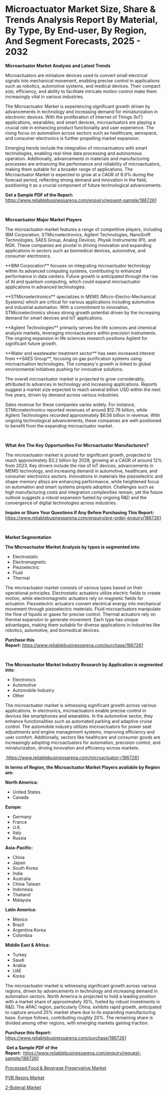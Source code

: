 <p><h1>Microactuator Market Size, Share & Trends Analysis Report By Material, By Type, By End-user, By Region, And Segment Forecasts, 2025 - 2032</h1></p><p><strong>Microactuator Market Analysis and Latest Trends</strong></p>
<p><p>Microactuators are miniature devices used to convert small electrical signals into mechanical movement, enabling precise control in applications such as robotics, automotive systems, and medical devices. Their compact size, efficiency, and ability to facilitate intricate motion control make them increasingly vital in various industries.</p><p>The Microactuator Market is experiencing significant growth driven by advancements in technology and increasing demand for miniaturization in electronic devices. With the proliferation of Internet of Things (IoT) applications, wearables, and smart devices, microactuators are playing a crucial role in enhancing product functionality and user experience. The rising focus on automation across sectors such as healthcare, aerospace, and consumer electronics is further propelling market expansion.</p><p>Emerging trends include the integration of microactuators with smart technologies, enabling real-time data processing and autonomous operation. Additionally, advancements in materials and manufacturing processes are enhancing the performance and reliability of microactuators, making them suitable for a broader range of applications. The Microactuator Market is expected to grow at a CAGR of 8.9% during the forecast period, reflecting strong demand and innovation in the field, positioning it as a crucial component of future technological advancements.</p></p>
<p><strong>Get a Sample PDF of the Report:&nbsp;</strong> <a href="https://www.reliablebusinessarena.com/enquiry/request-sample/1867261?utm_campaign=2112&utm_medium=2&utm_source=Github&utm_content=ia&utm_term=27032025&utm_id=microactuator">https://www.reliablebusinessarena.com/enquiry/request-sample/1867261</a></p>
<p>&nbsp;</p>
<p><strong>Microactuator Major Market Players</strong></p>
<p><p>The microactuator market features a range of competitive players, including IBM Corporation, STMicroelectronics, Agilent Technologies, NanoSniff Technologies, SAES Group, Analog Devices, Physik Instrumente (PI), and NGK. These companies are pivotal in driving innovation and expanding applications in sectors such as biomedical devices, automotive, and consumer electronics.</p><p>**IBM Corporation** focuses on integrating microactuator technology within its advanced computing systems, contributing to enhanced performance in data centers. Future growth is anticipated through the rise of AI and quantum computing, which could expand microactuator applications in advanced technologies.</p><p>**STMicroelectronics** specializes in MEMS (Micro-Electro-Mechanical Systems) which are critical for various applications including automotive and industrial automation. With a commitment to innovation, STMicroelectronics shows strong growth potential driven by the increasing demand for smart devices and IoT applications.</p><p>**Agilent Technologies** primarily serves the life sciences and chemical analysis markets, leveraging microactuators within precision instruments. The ongoing expansion in life sciences research positions Agilent for significant future growth.</p><p>**Water and wastewater treatment sector** has seen increased interest from **SAES Group**, focusing on gas purification systems using microactuation technologies. The company's growth is linked to global environmental initiatives pushing for innovative solutions.</p><p>The overall microactuator market is projected to grow considerably, attributed to advances in technology and increasing applications. Reports suggest a market size expected to reach several billion USD within the next five years, driven by demand across various industries.</p><p>Sales revenue for these companies varies widely. For instance, STMicroelectronics reported revenues of around $12.76 billion, while Agilent Technologies recorded approximately $6.56 billion in revenue. With ongoing technological advancements, these companies are well-positioned to benefit from the expanding microactuator market.</p></p>
<p>&nbsp;</p>
<p><strong>What Are The Key Opportunities For Microactuator Manufacturers?</strong></p>
<p><p>The microactuator market is poised for significant growth, projected to reach approximately $3.2 billion by 2028, growing at a CAGR of around 12% from 2023. Key drivers include the rise of IoT devices, advancements in MEMS technology, and increasing demand in automotive, healthcare, and consumer electronics sectors. Innovations in materials like piezoelectric and shape-memory alloys are enhancing performance, while heightened focus on automation and smart systems propels adoption. Challenges such as high manufacturing costs and integration complexities remain, yet the future outlook suggests a robust expansion fueled by ongoing R&D and the convergence of digital technologies across industries.</p></p>
<p><strong>Inquire or Share Your Questions If Any Before Purchasing This Report:</strong> <a href="https://www.reliablebusinessarena.com/enquiry/pre-order-enquiry/1867261?utm_campaign=2112&utm_medium=2&utm_source=Github&utm_content=ia&utm_term=27032025&utm_id=microactuator">https://www.reliablebusinessarena.com/enquiry/pre-order-enquiry/1867261</a></p>
<p>&nbsp;</p>
<p><strong>Market Segmentation</strong></p>
<p><strong>The Microactuator Market Analysis by types is segmented into:</strong></p>
<p><ul><li>Electrostatic</li><li>Electromagnetic</li><li>Piezoelectric</li><li>Fluid</li><li>Thermal</li></ul></p>
<p><p>The microactuator market consists of various types based on their operational principles. Electrostatic actuators utilize electric fields to create motion, while electromagnetic actuators rely on magnetic fields for actuation. Piezoelectric actuators convert electrical energy into mechanical movement through piezoelectric materials. Fluid microactuators manipulate the flow of liquids or gases for precise control. Thermal actuators rely on thermal expansion to generate movement. Each type has unique advantages, making them suitable for diverse applications in industries like robotics, automotive, and biomedical devices.</p></p>
<p><strong>Purchase this Report:&nbsp;</strong><a href="https://www.reliablebusinessarena.com/purchase/1867261?utm_campaign=2112&utm_medium=2&utm_source=Github&utm_content=ia&utm_term=27032025&utm_id=microactuator">https://www.reliablebusinessarena.com/purchase/1867261</a></p>
<p>&nbsp;</p>
<p><strong>The Microactuator Market Industry Research by Application is segmented into:</strong></p>
<p><ul><li>Electronics</li><li>Automotive</li><li>Automobile Industry</li><li>Other</li></ul></p>
<p><p>The microactuator market is witnessing significant growth across various applications. In electronics, microactuators enable precise control in devices like smartphones and wearables. In the automotive sector, they enhance functionalities such as automated parking and adaptive cruise control. The automobile industry utilizes microactuators for power seat adjustments and engine management systems, improving efficiency and user comfort. Additionally, sectors like healthcare and consumer goods are increasingly adopting microactuators for automation, precision control, and miniaturization, driving innovation and efficiency across markets.</p></p>
<p><a href="https://www.reliablebusinessarena.com/microactuator-r1867261?utm_campaign=2112&utm_medium=2&utm_source=Github&utm_content=ia&utm_term=27032025&utm_id=microactuator">&nbsp;https://www.reliablebusinessarena.com/microactuator-r1867261</a></p>
<p><strong>In terms of Region, the Microactuator Market Players available by Region are:</strong></p>
<p>
    <p> <strong> North America: </strong>
        <ul>
            <li>United States</li>
            <li>Canada</li>
        </ul>
        </p> 
    <p> <strong> Europe: </strong>
        <ul>
            <li>Germany</li>
            <li>France</li>
            <li>U.K.</li>
            <li>Italy</li>
            <li>Russia</li>
        </ul>
        </p> 
    <p> <strong> Asia-Pacific: </strong>
        <ul>
            <li>China</li>
            <li>Japan</li>
            <li>South Korea</li>
            <li>India</li>
            <li>Australia</li>
            <li>China Taiwan</li>
            <li>Indonesia</li>
            <li>Thailand</li>
            <li>Malaysia</li>
        </ul>
        </p> 
    <p> <strong> Latin America: </strong>
        <ul>
            <li>Mexico</li>
            <li>Brazil</li>
            <li>Argentina Korea</li>
            <li>Colombia</li>
        </ul>
        </p> 
    <p> <strong> Middle East & Africa: </strong>
        <ul>
            <li>Turkey</li>
            <li>Saudi</li>
            <li>Arabia</li>
            <li>UAE</li>
            <li>Korea</li>
        </ul>
    </p>
    </p>
<p><p>The microactuator market is witnessing significant growth across various regions, driven by advancements in technology and increasing demand in automation sectors. North America is projected to hold a leading position with a market share of approximately 30%, fueled by robust investments in R&D. The APAC region, particularly China, exhibits rapid growth, anticipated to capture around 25% market share due to its expanding manufacturing base. Europe follows, contributing roughly 20%. The remaining share is divided among other regions, with emerging markets gaining traction.</p></p>
<p><strong>Purchase this Report: </strong><a href="https://www.reliablebusinessarena.com/purchase/1867261?utm_campaign=2112&utm_medium=2&utm_source=Github&utm_content=ia&utm_term=27032025&utm_id=microactuator">https://www.reliablebusinessarena.com/purchase/1867261</a></p>
<p>&nbsp;<strong>Get a Sample PDF of the Report:&nbsp;&nbsp;</strong><a href="https://www.reliablebusinessarena.com/enquiry/request-sample/1867261?utm_campaign=2112&utm_medium=2&utm_source=Github&utm_content=ia&utm_term=27032025&utm_id=microactuator">https://www.reliablebusinessarena.com/enquiry/request-sample/1867261</a></p>
<p><strong></strong></p>
<p><p><a href="https://github.com/aaryaheron0c/Market-Research-Report-List-1/blob/main/processed-food-beverage-preservative-market.md?utm_campaign=2112&utm_medium=2&utm_source=Github&utm_content=ia&utm_term=27032025&utm_id=microactuator">Processed Food & Beverage Preservative Market</a></p><p><a href="https://github.com/oliffzillamv/Market-Research-Report-List-1/blob/main/pvb-resins-market.md?utm_campaign=2112&utm_medium=2&utm_source=Github&utm_content=ia&utm_term=27032025&utm_id=microactuator">PVB Resins Market</a></p><p><a href="https://github.com/seyalshudae7/Market-Research-Report-List-1/blob/main/2-butenal-market.md?utm_campaign=2112&utm_medium=2&utm_source=Github&utm_content=ia&utm_term=27032025&utm_id=microactuator">2-Butenal Market</a></p></p>